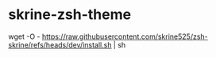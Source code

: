 # skrine-zsh-theme

wget -O - https://raw.githubusercontent.com/skrine525/zsh-skrine/refs/heads/dev/install.sh | sh
